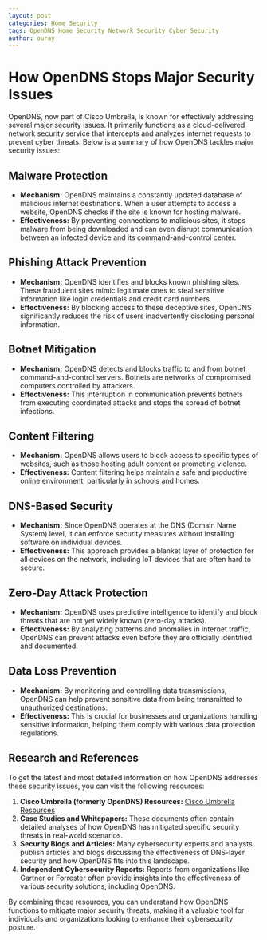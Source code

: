 ```yaml
---
layout: post
categories: Home Security
tags: OpenDNS Home Security Network Security Cyber Security
author: ouray
---
```


# How OpenDNS Stops Major Security Issues

OpenDNS, now part of Cisco Umbrella, is known for effectively addressing several major security issues. It primarily functions as a cloud-delivered network security service that intercepts and analyzes internet requests to prevent cyber threats. Below is a summary of how OpenDNS tackles major security issues:

## Malware Protection
- **Mechanism:** OpenDNS maintains a constantly updated database of malicious internet destinations. When a user attempts to access a website, OpenDNS checks if the site is known for hosting malware.
- **Effectiveness:** By preventing connections to malicious sites, it stops malware from being downloaded and can even disrupt communication between an infected device and its command-and-control center.

## Phishing Attack Prevention
- **Mechanism:** OpenDNS identifies and blocks known phishing sites. These fraudulent sites mimic legitimate ones to steal sensitive information like login credentials and credit card numbers.
- **Effectiveness:** By blocking access to these deceptive sites, OpenDNS significantly reduces the risk of users inadvertently disclosing personal information.

## Botnet Mitigation
- **Mechanism:** OpenDNS detects and blocks traffic to and from botnet command-and-control servers. Botnets are networks of compromised computers controlled by attackers.
- **Effectiveness:** This interruption in communication prevents botnets from executing coordinated attacks and stops the spread of botnet infections.

## Content Filtering
- **Mechanism:** OpenDNS allows users to block access to specific types of websites, such as those hosting adult content or promoting violence.
- **Effectiveness:** Content filtering helps maintain a safe and productive online environment, particularly in schools and homes.

## DNS-Based Security
- **Mechanism:** Since OpenDNS operates at the DNS (Domain Name System) level, it can enforce security measures without installing software on individual devices.
- **Effectiveness:** This approach provides a blanket layer of protection for all devices on the network, including IoT devices that are often hard to secure.

## Zero-Day Attack Protection
- **Mechanism:** OpenDNS uses predictive intelligence to identify and block threats that are not yet widely known (zero-day attacks).
- **Effectiveness:** By analyzing patterns and anomalies in internet traffic, OpenDNS can prevent attacks even before they are officially identified and documented.

## Data Loss Prevention
- **Mechanism:** By monitoring and controlling data transmissions, OpenDNS can help prevent sensitive data from being transmitted to unauthorized destinations.
- **Effectiveness:** This is crucial for businesses and organizations handling sensitive information, helping them comply with various data protection regulations.

## Research and References
To get the latest and most detailed information on how OpenDNS addresses these security issues, you can visit the following resources:

1. **Cisco Umbrella (formerly OpenDNS) Resources:** [Cisco Umbrella Resources](https://umbrella.cisco.com/resources)
2. **Case Studies and Whitepapers:** These documents often contain detailed analyses of how OpenDNS has mitigated specific security threats in real-world scenarios.
3. **Security Blogs and Articles:** Many cybersecurity experts and analysts publish articles and blogs discussing the effectiveness of DNS-layer security and how OpenDNS fits into this landscape.
4. **Independent Cybersecurity Reports:** Reports from organizations like Gartner or Forrester often provide insights into the effectiveness of various security solutions, including OpenDNS.

By combining these resources, you can understand how OpenDNS functions to mitigate major security threats, making it a valuable tool for individuals and organizations looking to enhance their cybersecurity posture.
